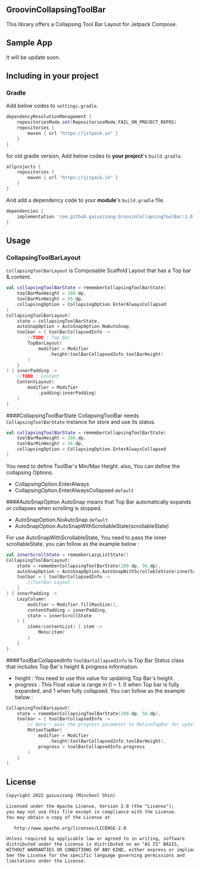 ## GroovinCollapsingToolBar
This library offers a Collapsing Tool Bar Layout for Jetpack Compose.


## Sample App
It will be update soon.


## Including in your project
### Gradle
Add below codes to `settings.gradle`.
```gradle
dependencyResolutionManagement {
    repositoriesMode.set(RepositoriesMode.FAIL_ON_PROJECT_REPOS)
    repositories {
        maven { url "https://jitpack.io" }
    }
}
```
for old gradle version, Add below codes to **your project**'s `build.gradle`.
```gradle
allprojects {
    repositories {
        maven { url "https://jitpack.io" }
    }
}
```

And add a dependency code to your **module**'s `build.gradle` file.
```gradle
dependencies {
    implementation 'com.github.gaiuszzang:GroovinCollapsingToolBar:1.0.0'
}
```


## Usage
### CollapsingToolBarLayout
`CollapsingToolBarLayout` is Composable Scaffold Layout that has a Top bar & content.
```kotlin
val collapsingToolBarState = rememberCollapsingToolBarState(
    toolBarMaxHeight = 200.dp,
    toolBarMinHeight = 56.dp,
    collapsingOption = CollapsingOption.EnterAlwaysCollapsed
)
CollapsingToolBarLayout(
    state = collapsingToolBarState,
    autoSnapOption = AutoSnapOption.NoAutoSnap,
    toolbar = { toolBarCollapsedInfo ->
        //TODO : Top Bar
        TopBarLayout(
            modifier = Modifier
                .height(toolBarCollapsedInfo.toolBarHeight)
        )
    }
) { innerPadding ->
    //TODO : Content
    ContentLayout(
        modifier = Modifier
            .padding(innerPadding)
    )
}
```

####CollapsingToolBarState
CollapsingToolBar needs `CollapsingToolBarState` instance for store and use its status.
```kotlin
val collapsingToolBarState = rememberCollapsingToolBarState(
    toolBarMaxHeight = 200.dp,
    toolBarMinHeight = 56.dp,
    collapsingOption = CollapsingOption.EnterAlwaysCollapsed
)
```
You need to define ToolBar's Min/Max Height. also, You can define the collapsing Options.
 - CollapsingOption.EnterAlways
 - CollapsingOption.EnterAlwaysCollapsed `default`

####AutoSnapOption
AutoSnap means that Top Bar automatically expands or collapses when scrolling is stopped.
 - AutoSnapOption.NoAutoSnap `default`
 - AutoSnapOption.AutoSnapWithScrollableState(scrollableState)

For use AutoSnapWithScrollableState, You need to pass the inner scrollableState. you can follow as the example below :
```kotlin
val innerScrollState = rememberLazyListState()
CollapsingToolBarLayout(
    state = rememberCollapsingToolBarState(200.dp, 56.dp),
    autoSnapOption = AutoSnapOption.AutoSnapWithScrollableState(innerScrollState),
    toolbar = { toolBarCollapsedInfo ->
        //ToolBar Layout
    }
) { innerPadding ->
    LazyColumn(
        modifier = Modifier.fillMaxSize(),
        contentPadding = innerPadding,
        state = innerScrollState
    ) {
        items(contentList) { item ->
            Menu(item)
        }
    }
}
```

####ToolBarCollapsedInfo
`ToolBarCollapsedInfo` is Top Bar Status class that includes Top Bar's height & progress information.
 - height : You need to use this value for updating Top Bar's height.
 - progress : This Float value is range in 0 ~ 1. 0 when Top bar is fully expanded, and 1 when fully collapsed.
You can follow as the example below :
```kotlin
CollapsingToolBarLayout(
    state = rememberCollapsingToolBarState(200.dp, 56.dp),
    toolbar = { toolBarCollapsedInfo ->
        // Note : pass the progress parameter to MotionTopBar for updating MotionLayout progress status.
        MotionTopBar(
            modifier = Modifier
                .height(toolBarCollapsedInfo.toolBarHeight),
            progress = toolBarCollapsedInfo.progress
        )
    }
)
```

## License
```xml
Copyright 2022 gaiuszzang (Mincheol Shin)

Licensed under the Apache License, Version 2.0 (the "License");
you may not use this file except in compliance with the License.
You may obtain a copy of the License at

   http://www.apache.org/licenses/LICENSE-2.0

Unless required by applicable law or agreed to in writing, software
distributed under the License is distributed on an "AS IS" BASIS,
WITHOUT WARRANTIES OR CONDITIONS OF ANY KIND, either express or implied.
See the License for the specific language governing permissions and
limitations under the License.
```
